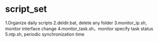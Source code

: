 # script_set
1.Organize daily scripts
2.deldir.bat, delete any folder
3.monitor_ip.sh, monitor interface change
4.monitor_task.sh，monitor specify task status
5.ntp.sh, periodic synchronization time
